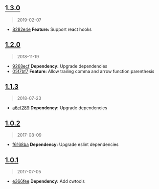 <a name="1.3.0"></a>
## [1.3.0](https://github.com/colisweb/eslint-config-colisweb/compare/v1.2.0...v1.3.0)
> 2019-02-07

* [8282e4e](https://github.com/colisweb/eslint-config-colisweb/commit/8282e4e) **Feature:** Support react hooks

<a name="1.2.0"></a>
## [1.2.0](https://github.com/colisweb/eslint-config-colisweb/compare/v1.1.3...v1.2.0)
> 2018-11-19

* [9268ecf](https://github.com/colisweb/eslint-config-colisweb/commit/9268ecf) **Dependency:** Upgrade dependencies
* [05f7bf7](https://github.com/colisweb/eslint-config-colisweb/commit/05f7bf7) **Feature:** Allow trailing comma and arrow function parenthesis

<a name="1.1.3"></a>
## [1.1.3](https://github.com/colisweb/eslint-config-colisweb/compare/v1.1.2...v1.1.3)
> 2018-07-23

* [a6cf289](https://github.com/colisweb/eslint-config-colisweb/commit/a6cf289) **Dependency:** Upgrade dependencies

<a name="1.0.2"></a>
## [1.0.2](https://github.com/colisweb/eslint-config-colisweb/compare/v1.0.1...v1.0.2)
> 2017-08-09

* [f6168ba](https://github.com/colisweb/eslint-config-colisweb/commit/f6168ba) **Dependency:** Upgrade eslint dependencies

<a name="1.0.1"></a>
## [1.0.1](https://github.com/colisweb/eslint-config-colisweb/compare/v1.0.0...v1.0.1)
> 2017-07-05

* [e366fee](https://github.com/colisweb/eslint-config-colisweb/commit/e366fee) **Dependency:** Add cwtools

